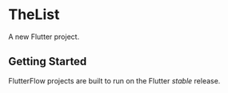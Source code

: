 # TheList

A new Flutter project.

## Getting Started

FlutterFlow projects are built to run on the Flutter _stable_ release.
